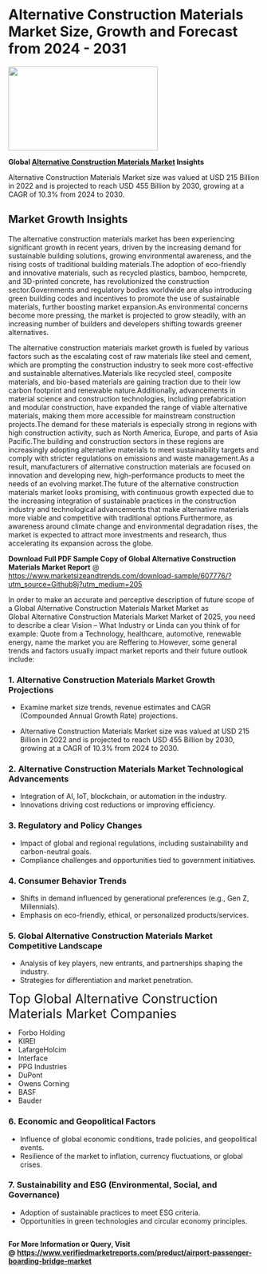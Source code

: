 <H1>Alternative Construction Materials Market Size, Growth and Forecast from 2024 - 2031</H1><img class="aligncenter size-medium wp-image-584254" src="https://thirdeyenews.in/wp-content/uploads/2024/09/Global-Market-Research-300x168.jpeg" alt="" width="300" height="168" /><p><strong>Global&nbsp;<a href="https://www.marketsizeandtrends.com/download-sample/607776/?utm_source=Github8j?utm_medium=205">Alternative Construction Materials Market</a> Insights</strong></p><p>Alternative Construction Materials Market size was valued at USD 215 Billion in 2022 and is projected to reach USD 455 Billion by 2030, growing at a CAGR of 10.3% from 2024 to 2030.</p><p><h2>Market Growth Insights</h2> <p>The alternative construction materials market has been experiencing significant growth in recent years, driven by the increasing demand for sustainable building solutions, growing environmental awareness, and the rising costs of traditional building materials.The adoption of eco-friendly and innovative materials, such as recycled plastics, bamboo, hempcrete, and 3D-printed concrete, has revolutionized the construction sector.Governments and regulatory bodies worldwide are also introducing green building codes and incentives to promote the use of sustainable materials, further boosting market expansion.As environmental concerns become more pressing, the market is projected to grow steadily, with an increasing number of builders and developers shifting towards greener alternatives.</p> <p>The alternative construction materials market growth is fueled by various factors such as the escalating cost of raw materials like steel and cement, which are prompting the construction industry to seek more cost-effective and sustainable alternatives.Materials like recycled steel, composite materials, and bio-based materials are gaining traction due to their low carbon footprint and renewable nature.Additionally, advancements in material science and construction technologies, including prefabrication and modular construction, have expanded the range of viable alternative materials, making them more accessible for mainstream construction projects.The demand for these materials is especially strong in regions with high construction activity, such as North America, Europe, and parts of Asia Pacific.The building and construction sectors in these regions are increasingly adopting alternative materials to meet sustainability targets and comply with stricter regulations on emissions and waste management.As a result, manufacturers of alternative construction materials are focused on innovation and developing new, high-performance products to meet the needs of an evolving market.The future of the alternative construction materials market looks promising, with continuous growth expected due to the increasing integration of sustainable practices in the construction industry and technological advancements that make alternative materials more viable and competitive with traditional options.Furthermore, as awareness around climate change and environmental degradation rises, the market is expected to attract more investments and research, thus accelerating its expansion across the globe.</p> <p><span class=""><strong>Download Full PDF Sample Copy of Global Alternative Construction Materials Market Report</strong> @ <a href="https://www.marketsizeandtrends.com/download-sample/607776/?utm_source=Github8j?utm_medium=205" target="_blank">https://www.marketsizeandtrends.com/download-sample/607776/?utm_source=Github8j?utm_medium=205</a></span></p><p>In order to make an accurate and perceptive description of future scope of a Global&nbsp;Alternative Construction Materials Market Market as Global&nbsp;Alternative Construction Materials Market Market of 2025, you need to describe a clear Vision &ndash; What Industry or Linda can you think of for example: Quote from a Technology, healthcare, automotive, renewable energy, name the market you are Reffering to.However, some general trends and factors usually impact market reports and their future outlook include:</p><h3>1.&nbsp;<strong>Alternative Construction Materials Market Growth Projections</strong></h3><ul><li>Examine market size trends, revenue estimates and CAGR (Compounded Annual Growth Rate) projections.</li><li><p>Alternative Construction Materials Market size was valued at USD 215 Billion in 2022 and is projected to reach USD 455 Billion by 2030, growing at a CAGR of 10.3% from 2024 to 2030.</p></li></ul><h3>2.&nbsp;<strong>Alternative Construction Materials Market Technological Advancements</strong></h3><ul><li>Integration of AI, IoT, blockchain, or automation in the industry.</li><li>Innovations driving cost reductions or improving efficiency.</li></ul><h3>3.&nbsp;<strong>Regulatory and Policy Changes</strong></h3><ul><li>Impact of global and regional regulations, including sustainability and carbon-neutral goals.</li><li>Compliance challenges and opportunities tied to government initiatives.</li></ul><h3>4.&nbsp;<strong>Consumer Behavior Trends</strong></h3><ul><li>Shifts in demand influenced by generational preferences (e.g., Gen Z, Millennials).</li><li>Emphasis on eco-friendly, ethical, or personalized products/services.</li></ul><h3>5.&nbsp;<strong>Global Alternative Construction Materials Market Competitive Landscape</strong></h3><ul><li>Analysis of key players, new entrants, and partnerships shaping the industry.</li><li>Strategies for differentiation and market penetration.</li></ul><p data-pm-slice="1 1 []"><span style="color: inherit; font-family: inherit; font-size: 25px;">Top Global Alternative Construction Materials Market Companies</span></p><div class="" data-test-id=""><p><li>Forbo Holding</li><li> KIREI</li><li> LafargeHolcim</li><li> Interface</li><li> PPG Industries</li><li> DuPont</li><li> Owens Corning</li><li> BASF</li><li> Bauder</li></p></div><h3>6.&nbsp;<strong>Economic and Geopolitical Factors</strong></h3><ul><li>Influence of global economic conditions, trade policies, and geopolitical events.</li><li>Resilience of the market to inflation, currency fluctuations, or global crises.</li></ul><h3>7.&nbsp;<strong>Sustainability and ESG (Environmental, Social, and Governance)</strong></h3><ul><li>Adoption of sustainable practices to meet ESG criteria.</li><li>Opportunities in green technologies and circular economy principles.</li></ul><h2><strong style="font-size: 14px;">For More Information or Query, Visit @&nbsp;</strong><a style="background-color: #ffffff; font-size: 14px;" href="https://www.marketsizeandtrends.com/report/alternative-construction-materials-market/" target="_blank">https://www.verifiedmarketreports.com/product/airport-passenger-boarding-bridge-market</a></h2>